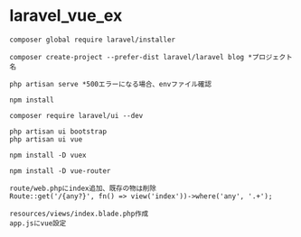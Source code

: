 # laravel_vue_ex

~~~
composer global require laravel/installer
~~~
~~~
composer create-project --prefer-dist laravel/laravel blog *プロジェクト名
~~~
~~~
php artisan serve *500エラーになる場合、envファイル確認
~~~

~~~
npm install
~~~

~~~
composer require laravel/ui --dev
~~~

~~~
php artisan ui bootstrap
php artisan ui vue
~~~

~~~
npm install -D vuex
~~~
~~~
npm install -D vue-router
~~~

~~~
route/web.phpにindex追加、既存の物は削除
Route::get('/{any?}', fn() => view('index'))->where('any', '.+');
~~~

~~~
resources/views/index.blade.php作成
app.jsにvue設定
~~~
